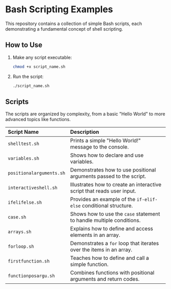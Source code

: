 # Bash Scripting Examples

This repository contains a collection of simple Bash scripts, each demonstrating a fundamental concept of shell scripting.

## How to Use

1.  Make any script executable:
    ```bash
    chmod +x script_name.sh
    ```
2.  Run the script:
    ```bash
    ./script_name.sh
    ```

## Scripts

The scripts are organized by complexity, from a basic "Hello World" to more advanced topics like functions.

| Script Name | Description |
| :--- | :--- |
| `shelltest.sh` | Prints a simple "Hello World!" message to the console. |
| `variables.sh` | Shows how to declare and use variables. |
| `positionalarguments.sh` | Demonstrates how to use positional arguments passed to the script. |
| `interactiveshell.sh` | Illustrates how to create an interactive script that reads user input. |
| `ifelifelse.sh` | Provides an example of the `if-elif-else` conditional structure. |
| `case.sh` | Shows how to use the `case` statement to handle multiple conditions. |
| `arrays.sh` | Explains how to define and access elements in an array. |
| `forloop.sh` | Demonstrates a `for` loop that iterates over the items in an array. |
| `firstfunction.sh` | Teaches how to define and call a simple function. |
| `functionposargu.sh` | Combines functions with positional arguments and return codes. |
